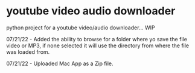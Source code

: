 # youtube video audio downloader
python project for a youtube video/audio downloader... WIP

07/21/22 - Added the ability to browse for a folder where yo save the file video or MP3, if none selected it will use the directory from where the file was loaded from.

07/21/22 - Uploaded Mac App as a Zip file.
